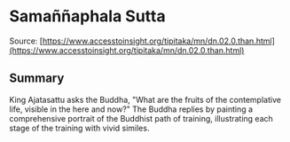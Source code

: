 # Samaññaphala Sutta

Source: [https://www.accesstoinsight.org/tipitaka/mn/dn.02.0.than.html](https://www.accesstoinsight.org/tipitaka/mn/dn.02.0.than.html)

## Summary
King Ajatasattu asks the Buddha, "What are the fruits of the contemplative life, visible in the here and now?" The Buddha replies by painting a comprehensive portrait of the Buddhist path of training, illustrating each stage of the training with vivid similes.